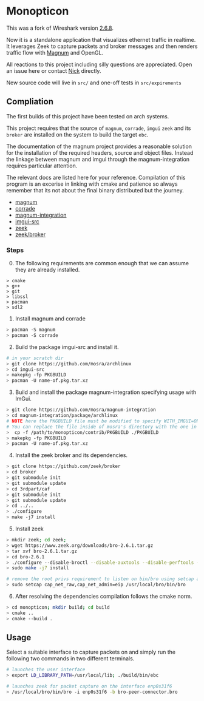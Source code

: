 Monopticon
==========

This was a fork of Wireshark version [2.6.8](https://github.com/wireshark/wireshark/tree/wireshark-2.6.8).

Now it is a standalone application that visualizes ethernet traffic in realtime. It leverages Zeek to capture packets and broker messages and then renders traffic flow with [Magnum](https://magnum.graphics/) and OpenGL.

All reactions to this project including silly questions are appreciated. Open an issue here or contact [Nick](https://nskelsey.com) directly.

New source code will live in `src/` and one-off tests in `src/expirements`

## Compliation
The first builds of this project have been tested on arch systems.

This project requires that the source of `magnum`, `corrade`, `imgui` `zeek` and its `broker` are installed on the system to build the target `ebc`.

The documentation of the magnum project provides a reasonable solution for the installation of the required headers, source and object files. Instead the linkage between magnum and imgui through the magnum-integration requires particular attention.

The relevant docs are listed here for your reference. Compilation of this program is an excerise in linking with cmake and patience so always remember that its not about the final binary distributed but the journey.

- [magnum](https://doc.magnum.graphics/magnum/building.html)
- [corrade](https://doc.magnum.graphics/corrade/building-corrade.html)
- [magnum-integration](https://doc.magnum.graphics/magnum/building-integration.html)
- [imgui-src](https://github.com/mosra/archlinux/tree/master/imgui-src)
- [zeek](https://docs.zeek.org/en/stable/install/install.html)
- [zeek/broker](https://github.com/zeek/broker)

### Steps

0. The following requirements are common enough that we can assume they are already installed.

```
> cmake
> g++
> git
> libssl
> pacman
> sdl2
```


1. Install magnum and corrade

```bash
> pacman -S magnum
> pacman -S corrade
```

2. Build the package imgui-src and install it.

```bash
# in your scratch dir
> git clone https://github.com/mosra/archlinux
> cd imgui-src
> makepkg -fp PKGBUILD
> pacman -U name-of.pkg.tar.xz
```

3. Build and install the package magnum-integration specifying usage with ImGui.

```bash
> git clone https://github.com/mosra/magnum-integration
> cd magnum-integration/package/archlinux
# NOTE here the PKGBUILD file must be modified to specify WITH_IMGUI=ON and a path.
# You can replace the file inside of mosra's directory with the one in this repository.
>  cp -f /path/to/monopticon/contrib/PKGBUILD ./PKGBUILD
> makepkg -fp PKGBUILD
> pacman -U name-of.pkg.tar.xz
```

4. Install the zeek broker and its dependencies.

```bash
> git clone https://github.com/zeek/broker
> cd broker
> git submodule init
> git submodule update
> cd 3rdpart/caf
> git submodule init
> git submodule update
> cd ../..
> ./configure
> make -j7 install
```

5. Install zeek

```bash
> mkdir zeek; cd zeek;
> wget https://www.zeek.org/downloads/bro-2.6.1.tar.gz
> tar xvf bro-2.6.1.tar.gz
> cd bro-2.6.1
> ./configure --disable-broctl --disable-auxtools --disable-perftools --disable-python --disable-broker-tests
> sudo make -j7 install

# remove the root privs requirement to listen on bin/bro using setcap as the current user
> sudo setcap cap_net_raw,cap_net_admin=eip /usr/local/bro/bin/bro
```

6. After resolving the dependencies compilation follows the cmake norm.

```bash
> cd monopticon; mkdir build; cd build
> cmake ..
> cmake --build .
```

## Usage

Select a suitable interface to capture packets on and simply run the following two commands in two different terminals.

```bash
# launches the user interface
> export LD_LIBRARY_PATH=/usr/local/lib; ./build/bin/ebc
```

```bash
# launches zeek for packet capture on the interface enp0s31f6
> /usr/local/bro/bin/bro -i enp0s31f6 -b bro-peer-connector.bro
```
